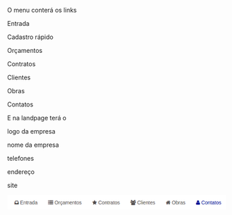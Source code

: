 O menu conterá os links

Entrada

Cadastro rápido

Orçamentos

Contratos

Clientes

Obras

Contatos

E na landpage terá o

logo da empresa

nome da empresa

telefones

endereço

site

![alt text](img/01menu.png)